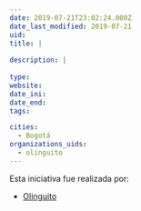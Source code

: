 ```yaml
---
date: 2019-07-21T23:02:24.000Z
date_last_modified: 2019-07-21
uid: 
title: |
  
description: |
  
type: 
website: 
date_ini: 
date_end: 
tags:

cities: 
  - Bogotá
organizations_uids:
  - olinguito
---
```


Esta iniciativa fue realizada por:

- [Olinguito](/organizaciones/olinguito)
